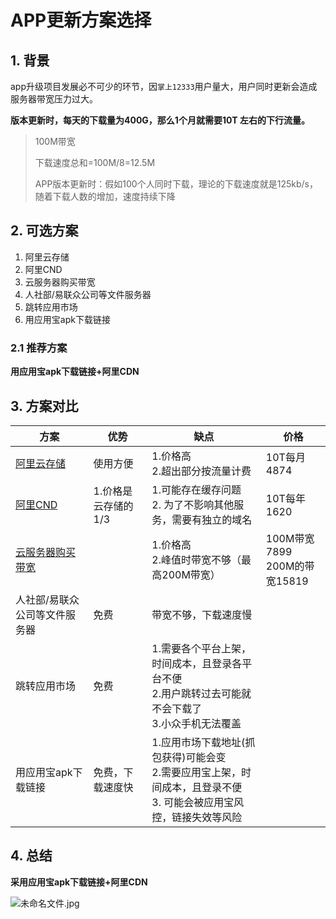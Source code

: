 # APP更新方案选择

## 1. 背景

app升级项目发展必不可少的环节，因`掌上12333`用户量大，用户同时更新会造成服务器带宽压力过大。

**版本更新时，每天的下载量为400G，那么1个月就需要10T 左右的下行流量。**

>100M带宽
>
>下载速度总和=100M/8=12.5M
>
>APP版本更新时：假如100个人同时下载，理论的下载速度就是125kb/s，随着下载人数的增加，速度持续下降

## 2. 可选方案

1. 阿里云存储
2. 阿里CND
3. 云服务器购买带宽
4. 人社部/易联众公司等文件服务器
5. 跳转应用市场
6. 用应用宝apk下载链接

### 2.1 推荐方案

**用应用宝apk下载链接+阿里CDN**

## 3. 方案对比

| 方案                                                         | 优势                | 缺点                                                         | 价格                              |
| ------------------------------------------------------------ | ------------------- | ------------------------------------------------------------ | --------------------------------- |
| [阿里云存储]([https://common-buy.aliyun.com/?spm=5176.8465980.packages.1.4e701450eY8YdY&commodityCode=ossbag&request=%7B%22region%22%3A%22china-common%22%7D#/buy](https://common-buy.aliyun.com/?spm=5176.8465980.packages.1.4e701450eY8YdY&commodityCode=ossbag&request={"region"%3A"china-common"}#/buy)) | 使用方便            | 1.价格高<br />2.超出部分按流量计费                           | 10T每月4874                       |
| [阿里CND](https://common-buy.aliyun.com/?spm=5176.11785003.overview.24.54c8142fNKi80t&commodityCode=dcdnpaybag#/buy) | 1.价格是云存储的1/3 | 1.可能存在缓存问题<br />2. 为了不影响其他服务，需要有独立的域名 | 10T每年1620                       |
| [云服务器购买带宽](https://ecs-buy.aliyun.com/wizard/#/prepay/cn-shenzhen) |                     | 1.价格高<br />2.峰值时带宽不够（最高200M带宽）               | 100M带宽7899<br />200M的带宽15819 |
| 人社部/易联众公司等文件服务器                                | 免费                | 带宽不够，下载速度慢                                         |                                   |
| 跳转应用市场                                                 | 免费                | 1.需要各个平台上架，时间成本，且登录各平台不便<br />2.用户跳转过去可能就不会下载了<br />3.小众手机无法覆盖 |                                   |
| 用应用宝apk下载链接                                          | 免费，下载速度快    | 1.应用市场下载地址(抓包获得)可能会变<br />2.需要应用宝上架，时间成本，且登录不便<br/>3. 可能会被应用宝风控，链接失效等风险 |                                   |

## 4. 总结

**采用应用宝apk下载链接+阿里CDN**

![未命名文件.jpg](http://ww1.sinaimg.cn/large/81eeb0fcgy1gaclrxng3pj20ac0d63yu.jpg)

